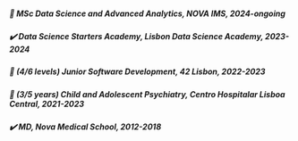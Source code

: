 
##### :hammer: MSc Data Science and Advanced Analytics, NOVA IMS, 2024-ongoing 
##### :heavy_check_mark: Data Science Starters Academy, Lisbon Data Science Academy, 2023-2024
##### :large_blue_circle:  (4/6 levels) Junior Software Development, 42 Lisbon, 2022-2023 
##### :large_blue_circle: (3/5 years) Child and Adolescent Psychiatry, Centro Hospitalar Lisboa Central, 2021-2023
##### :heavy_check_mark: MD, Nova Medical School, 2012-2018


